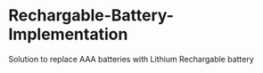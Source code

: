 # Rechargable-Battery-Implementation
Solution to replace AAA batteries with Lithium Rechargable battery
